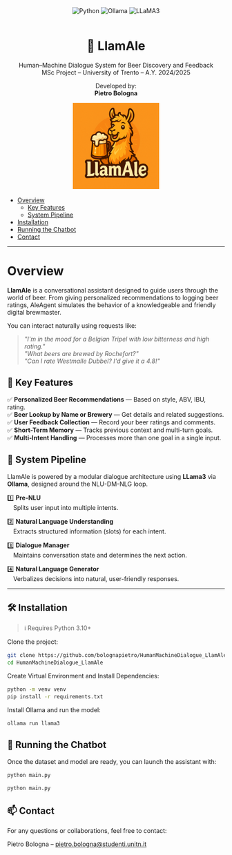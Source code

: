<div align="center">
  <img src="https://img.shields.io/badge/Python-3776AB?style=flat&logo=python&logoColor=white" alt="Python"/>
  <img src="https://img.shields.io/badge/Ollama-333333?style=flat&logo=ollama&logoColor=white" alt="Ollama"/>
  <img src="https://img.shields.io/badge/LLaMA3-powered-FF5733?style=flat&logo=meta&logoColor=white" alt="LLaMA3"/>
</div>

<br/>

<h1 align="center">🍺 LlamAle</h1>
<p align="center">
  Human–Machine Dialogue System for Beer Discovery and Feedback  
  <br/>
  MSc Project – University of Trento – A.Y. 2024/2025  
</p>

<p align="center">
  Developed by:<br/>
  <strong>Pietro Bologna</strong>
</p>

<p align="center">
  <img src="assets/LlamAle.png" width="200px" alt="AleAgent Logo"/>
</p>

- [Overview](#overview)
  - [Key Features](#-key-features)
  - [ System Pipeline](#-system-pipeline)
- [Installation](#-installation)
- [Running the Chatbot](#-running-the-chatbot)
- [Contact](#-contact)

---

# Overview

**LlamAle** is a conversational assistant designed to guide users through the world of beer. From giving personalized recommendations to logging beer ratings, AleAgent simulates the behavior of a knowledgeable and friendly digital brewmaster.

You can interact naturally using requests like:

> _"I'm in the mood for a Belgian Tripel with low bitterness and high rating."_  
> _"What beers are brewed by Rochefort?"_  
> _"Can I rate Westmalle Dubbel? I'd give it a 4.8!"_

## 🚀 Key Features

✅ **Personalized Beer Recommendations** — Based on style, ABV, IBU, rating.  
✅ **Beer Lookup by Name or Brewery** — Get details and related suggestions.  
✅ **User Feedback Collection** — Record your beer ratings and comments.  
✅ **Short-Term Memory** — Tracks previous context and multi-turn goals.  
✅ **Multi-Intent Handling** — Processes more than one goal in a single input.

## 🧠 System Pipeline

LlamAle is powered by a modular dialogue architecture using **LLama3** via **Ollama**, designed around the NLU-DM-NLG loop.

1️⃣ **Pre-NLU**  
&emsp;Splits user input into multiple intents.

2️⃣ **Natural Language Understanding**  
&emsp;Extracts structured information (slots) for each intent.

3️⃣ **Dialogue Manager**  
&emsp;Maintains conversation state and determines the next action.

4️⃣ **Natural Language Generator**  
&emsp;Verbalizes decisions into natural, user-friendly responses.

---

## 🛠 Installation

> ℹ️ Requires Python 3.10+

Clone the project:

```bash
git clone https://github.com/bolognapietro/HumanMachineDialogue_LlamAle
cd HumanMachineDialogue_LlamAle
```

Create Virtual Environment and Install Dependencies:
```bash
python -m venv venv
pip install -r requirements.txt
```

Install Ollama and run the model:
```bash
ollama run llama3
```

## 💬 Running the Chatbot
Once the dataset and model are ready, you can launch the assistant with:
```bash
python main.py
```

```bash
python main.py
```

## 📫 Contact
For any questions or collaborations, feel free to contact:

Pietro Bologna – pietro.bologna@studenti.unitn.it